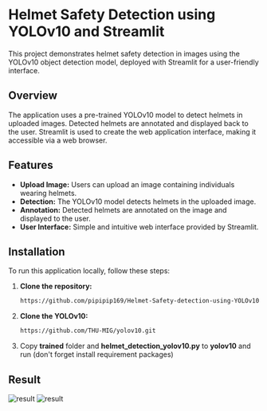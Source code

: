 # Helmet Safety Detection using YOLOv10 and Streamlit

This project demonstrates helmet safety detection in images using the YOLOv10 object detection model, deployed with Streamlit for a user-friendly interface.

## Overview

The application uses a pre-trained YOLOv10 model to detect helmets in uploaded images. Detected helmets are annotated and displayed back to the user. Streamlit is used to create the web application interface, making it accessible via a web browser.

## Features

- **Upload Image:** Users can upload an image containing individuals wearing helmets.
- **Detection:** The YOLOv10 model detects helmets in the uploaded image.
- **Annotation:** Detected helmets are annotated on the image and displayed to the user.
- **User Interface:** Simple and intuitive web interface provided by Streamlit.

## Installation

To run this application locally, follow these steps:

1. **Clone the repository:**

   ```bash
   https://github.com/pipipip169/Helmet-Safety-detection-using-YOLOv10.git

2. **Clone the YOLOv10:**

   ```bash
   https://github.com/THU-MIG/yolov10.git

3. Copy **trained** folder and **helmet_detection_yolov10.py** to **yolov10** and run (don't forget install requirement packages)

## Result
![result](1.jpg)
![result](2.jpg)